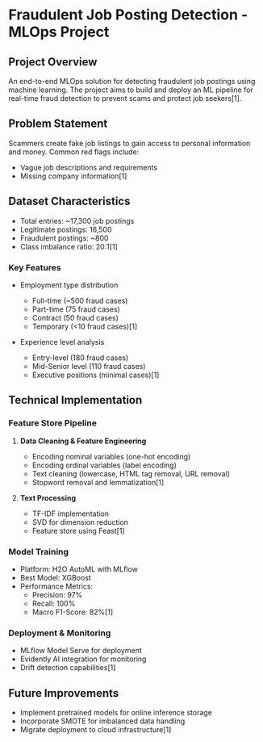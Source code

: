 # Fraudulent Job Posting Detection - MLOps Project

## Project Overview
An end-to-end MLOps solution for detecting fraudulent job postings using machine learning. The project aims to build and deploy an ML pipeline for real-time fraud detection to prevent scams and protect job seekers[1].

## Problem Statement
Scammers create fake job listings to gain access to personal information and money. Common red flags include:
- Vague job descriptions and requirements
- Missing company information[1]

## Dataset Characteristics
- Total entries: ~17,300 job postings
- Legitimate postings: 16,500
- Fraudulent postings: ~800
- Class imbalance ratio: 20:1[1]

### Key Features
- Employment type distribution
  - Full-time (~500 fraud cases)
  - Part-time (75 fraud cases)
  - Contract (50 fraud cases)
  - Temporary (<10 fraud cases)[1]

- Experience level analysis
  - Entry-level (180 fraud cases)
  - Mid-Senior level (110 fraud cases)
  - Executive positions (minimal cases)[1]

## Technical Implementation

### Feature Store Pipeline
1. **Data Cleaning & Feature Engineering**
   - Encoding nominal variables (one-hot encoding)
   - Encoding ordinal variables (label encoding)
   - Text cleaning (lowercase, HTML tag removal, URL removal)
   - Stopword removal and lemmatization[1]

2. **Text Processing**
   - TF-IDF implementation
   - SVD for dimension reduction
   - Feature store using Feast[1]

### Model Training
- Platform: H2O AutoML with MLflow
- Best Model: XGBoost
- Performance Metrics:
  - Precision: 97%
  - Recall: 100%
  - Macro F1-Score: 82%[1]

### Deployment & Monitoring
- MLflow Model Serve for deployment
- Evidently AI integration for monitoring
- Drift detection capabilities[1]

## Future Improvements
- Implement pretrained models for online inference storage
- Incorporate SMOTE for imbalanced data handling
- Migrate deployment to cloud infrastructure[1]
